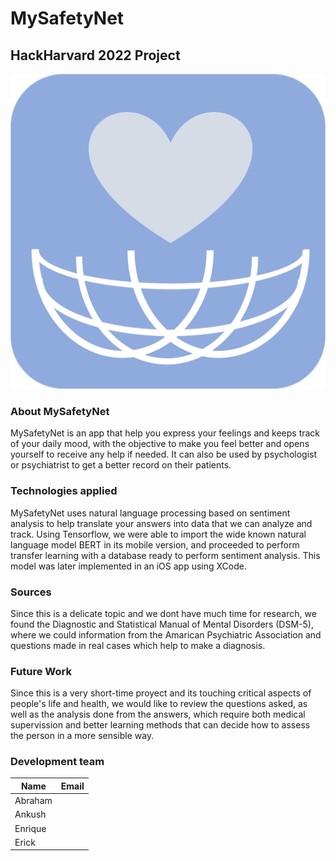 # MySafetyNet

## HackHarvard 2022 Project
![MySafetyNetLogo](/images/icon_MySafetyNet.jpg)
### About MySafetyNet
MySafetyNet is an app that help you express your feelings and keeps track of your daily mood, with the objective to make you feel better and opens yourself to receive any help if needed. It can also be used by psychologist or psychiatrist to get a better record on their patients.

### Technologies applied
MySafetyNet uses natural language processing based on sentiment analysis to help translate your answers into data that we can analyze and track. Using Tensorflow, we were able to import the wide known natural language model BERT in its mobile version, and proceeded to perform transfer learning with a database ready to perform sentiment analysis. This model was later implemented in an iOS app using XCode.

### Sources
Since this is a delicate topic and we dont have much time for research, we found the Diagnostic and Statistical Manual of Mental Disorders (DSM-5), where we could information from the Amarican Psychiatric Association and questions made in real cases which help to make a diagnosis. 

### Future Work
Since this is a very short-time proyect and its touching critical aspects of people's life and health, we would like to review the questions asked, as well as the analysis done from the answers, which require both medical supervission and better learning methods that can decide how to assess the person in a more sensible way.

### Development team
| Name | Email |
| ---- | ----- |
| Abraham | |
| Ankush | |
| Enrique | |
| Erick | |
